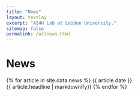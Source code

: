 ```yaml
---
title: "News"
layout: textlay
excerpt: "AI4H Lab at Leiden University."
sitemap: false
permalink: /allnews.html
---
```


# News

{% for article in site.data.news %}
{{ article.date }} <br>
{{ article.headline | markdownify}}
{% endfor %}
